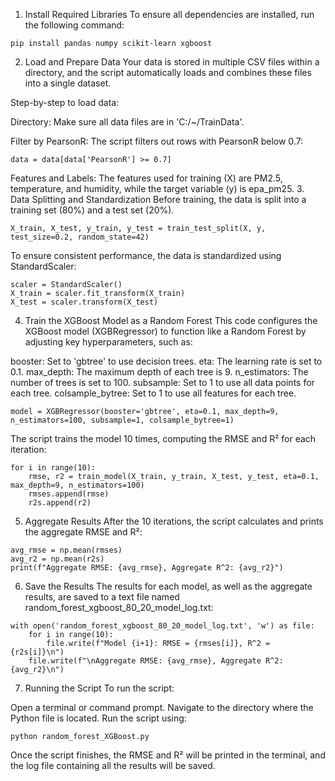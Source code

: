 1. Install Required Libraries
To ensure all dependencies are installed, run the following command:

```
pip install pandas numpy scikit-learn xgboost
```
2. Load and Prepare Data
Your data is stored in multiple CSV files within a directory, and the script automatically loads and combines these files into a single dataset.

Step-by-step to load data:

Directory: Make sure all data files are in 'C:/~/TrainData'.

Filter by PearsonR: The script filters out rows with PearsonR below 0.7:

```
data = data[data['PearsonR'] >= 0.7]
```
Features and Labels: The features used for training (X) are PM2.5, temperature, and humidity, while the target variable (y) is epa_pm25.
3. Data Splitting and Standardization
Before training, the data is split into a training set (80%) and a test set (20%).

```
X_train, X_test, y_train, y_test = train_test_split(X, y, test_size=0.2, random_state=42)
```
To ensure consistent performance, the data is standardized using StandardScaler:

```
scaler = StandardScaler()
X_train = scaler.fit_transform(X_train)
X_test = scaler.transform(X_test)
```
4. Train the XGBoost Model as a Random Forest
This code configures the XGBoost model (XGBRegressor) to function like a Random Forest by adjusting key hyperparameters, such as:

booster: Set to 'gbtree' to use decision trees.
eta: The learning rate is set to 0.1.
max_depth: The maximum depth of each tree is 9.
n_estimators: The number of trees is set to 100.
subsample: Set to 1 to use all data points for each tree.
colsample_bytree: Set to 1 to use all features for each tree.
```
model = XGBRegressor(booster='gbtree', eta=0.1, max_depth=9, n_estimators=100, subsample=1, colsample_bytree=1)
```
The script trains the model 10 times, computing the RMSE and R² for each iteration:

```
for i in range(10):
    rmse, r2 = train_model(X_train, y_train, X_test, y_test, eta=0.1, max_depth=9, n_estimators=100)
    rmses.append(rmse)
    r2s.append(r2)
```
5. Aggregate Results
After the 10 iterations, the script calculates and prints the aggregate RMSE and R²:

```
avg_rmse = np.mean(rmses)
avg_r2 = np.mean(r2s)
print(f"Aggregate RMSE: {avg_rmse}, Aggregate R^2: {avg_r2}")
```
6. Save the Results
The results for each model, as well as the aggregate results, are saved to a text file named random_forest_xgboost_80_20_model_log.txt:

```
with open('random_forest_xgboost_80_20_model_log.txt', 'w') as file:
    for i in range(10):
        file.write(f"Model {i+1}: RMSE = {rmses[i]}, R^2 = {r2s[i]}\n")
    file.write(f"\nAggregate RMSE: {avg_rmse}, Aggregate R^2: {avg_r2}\n")
```
7. Running the Script
To run the script:

Open a terminal or command prompt.
Navigate to the directory where the Python file is located.
Run the script using:
```
python random_forest_XGBoost.py
```
Once the script finishes, the RMSE and R² will be printed in the terminal, and the log file containing all the results will be saved.

